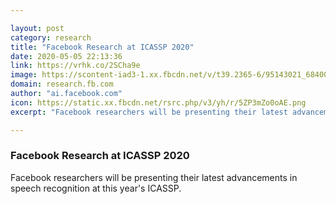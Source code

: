 ```yaml
---

layout: post
category: research
title: "Facebook Research at ICASSP 2020"
date: 2020-05-05 22:13:36
link: https://vrhk.co/2SCha9e
image: https://scontent-iad3-1.xx.fbcdn.net/v/t39.2365-6/95143021_684004348840005_5837323217731059712_n.jpg?_nc_cat=106&_nc_sid=ad8a9d&_nc_ohc=lb_hZYZOGZQAX9-oLA-&_nc_ht=scontent-iad3-1.xx&oh=63f8dd85c51473188419437d5b4df200&oe=5ED89ABF
domain: research.fb.com
author: "ai.facebook.com"
icon: https://static.xx.fbcdn.net/rsrc.php/v3/yh/r/5ZP3mZo0oAE.png
excerpt: "Facebook researchers will be presenting their latest advancements in speech recognition at this year's ICASSP."

---
```


### Facebook Research at ICASSP 2020

Facebook researchers will be presenting their latest advancements in speech recognition at this year's ICASSP.